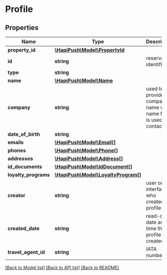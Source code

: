 # Profile

## Properties
Name | Type | Description | Notes
------------ | ------------- | ------------- | -------------
**property_id** | [**\HapiPush\Model\PropertyId**](PropertyId.md) |  | [optional] 
**id** | **string** | reservation identifier | [optional] 
**type** | **string** |  | [optional] 
**name** | [**\HapiPush\Model\Name**](Name.md) |  | [optional] 
**company** | **string** | used to provide company name when name field is used for contact info | [optional] 
**date_of_birth** | **string** |  | [optional] 
**emails** | [**\HapiPush\Model\Email[]**](Email.md) |  | [optional] 
**phones** | [**\HapiPush\Model\Phone[]**](Phone.md) |  | [optional] 
**addresses** | [**\HapiPush\Model\Address[]**](Address.md) |  | [optional] 
**id_documents** | [**\HapiPush\Model\IdDocument[]**](IdDocument.md) |  | [optional] 
**loyalty_programs** | [**\HapiPush\Model\LoyaltyProgram[]**](LoyaltyProgram.md) |  | [optional] 
**creator** | **string** | user or interface who created the profile | [optional] 
**created_date** | **string** | read-only date and time the profile was created | [optional] 
**travel_agent_id** | **string** | IATA number | [optional] 

[[Back to Model list]](../README.md#documentation-for-models) [[Back to API list]](../README.md#documentation-for-api-endpoints) [[Back to README]](../README.md)

